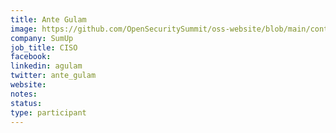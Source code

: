 ```yaml
---
title: Ante Gulam
image: https://github.com/OpenSecuritySummit/oss-website/blob/main/content/participant/images/ante.png?raw=true
company: SumUp
job_title: CISO
facebook:
linkedin: agulam
twitter: ante_gulam
website:
notes:
status: 
type: participant
---
```

